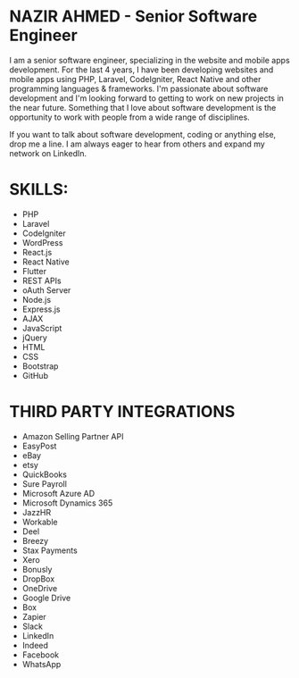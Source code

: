 # NAZIR AHMED - Senior Software Engineer
I am a senior software engineer, specializing in the website and mobile apps development. 
For the last 4 years, I have been developing websites and mobile apps using PHP, Laravel, CodeIgniter, React Native and other programming languages & frameworks.
I'm passionate about software development and I'm looking forward to getting to work on new projects in the near future.
Something that I love about software development is the opportunity to work with people from a wide range of disciplines. 

If you want to talk about software development, coding or anything else, drop me a line. I am always eager to hear from others and expand my network on LinkedIn.

# SKILLS: 
- PHP
- Laravel
- CodeIgniter
- WordPress
- React.js
- React Native
- Flutter
- REST APIs
- oAuth Server
- Node.js
- Express.js
- AJAX
- JavaScript
- jQuery
- HTML
- CSS
- Bootstrap
- GitHub

# THIRD PARTY INTEGRATIONS
- Amazon Selling Partner API
- EasyPost
- eBay
- etsy
- QuickBooks 
- Sure Payroll 
- Microsoft Azure AD
- Microsoft Dynamics 365
- JazzHR
- Workable
- Deel 
- Breezy 
- Stax Payments
- Xero 
- Bonusly
- DropBox
- OneDrive
- Google Drive
- Box
- Zapier
- Slack
- LinkedIn
- Indeed
- Facebook
- WhatsApp
